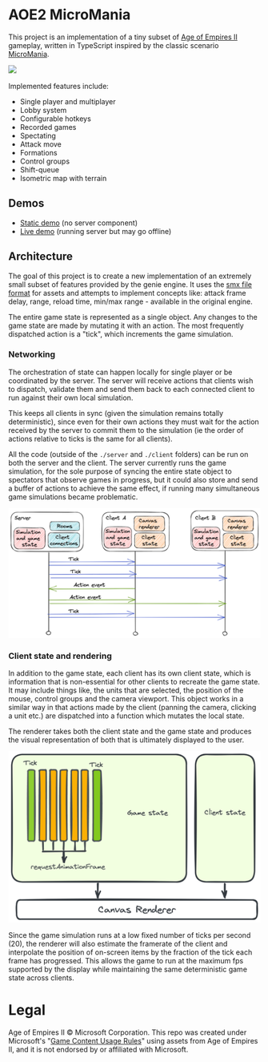 # AOE2 MicroMania

This project is an implementation of a tiny subset of [Age of Empires II](https://en.wikipedia.org/wiki/Age_of_Empires_II) gameplay, written in TypeScript
inspired by the classic scenario [MicroMania](https://www.voobly.com/gamemods/mod/475/MicroMania).

![](docs/demo.gif)

Implemented features include:

* Single player and multiplayer
* Lobby system
* Configurable hotkeys
* Recorded games
* Spectating
* Attack move
* Formations
* Control groups
* Shift-queue
* Isometric map with terrain

## Demos

* [Static demo](https://sam152.github.io/aoe2-micromania) (no server component)
* [Live demo](https://main-bvxea6i-tariycsvow5ae.au.platformsh.site/) (running server but may go offline)

## Architecture

The goal of this project is to create a new implementation of an extremely small subset
of features provided by the genie engine. It uses the [smx file format](https://github.com/Sam152/genie-smx)
for assets and attempts to implement concepts like: attack frame delay, range, reload time, min/max range -
available in the original engine.

The entire game state is represented as a single object. Any changes to the game state are made by mutating it
with an action. The most frequently dispatched action is a "tick", which increments the game simulation.

### Networking

The orchestration of state can happen locally for single player or be coordinated by the server. The server
will receive actions that clients wish to dispatch, validate them and send them back to each connected client
to run against their own local simulation.

This keeps all clients in sync (given the simulation remains totally deterministic), since even for their own actions
they must wait for the action received by the server to commit them to the simulation (ie the order of actions
relative to ticks is the same for all clients).

All the code (outside of the `./server` and `./client` folders) can be run on both the server and the
client. The server currently runs the game simulation, for the sole purpose of syncing the entire state 
object to spectators that observe games in progress, but it could also store and send a buffer of actions
to achieve the same effect, if running many simultaneous game simulations became problematic. 

![](docs/networking.png)

### Client state and rendering

In addition to the game state, each client has its own client state, which is information that is non-essential
for other clients to recreate the game state. It may include things like, the units that are selected, the position
of the mouse, control groups and the camera viewport. This object works in a similar way in that actions made by the client
(panning the camera, clicking a unit etc.) are dispatched into a function which mutates the local state.

The renderer takes both the client state and the game state and produces the visual representation of both
that is ultimately displayed to the user.

![](docs/rendering.png)

Since the game simulation runs at a low fixed number of ticks per second (20), the renderer will also estimate the
framerate of the client and interpolate the position of on-screen items by the fraction of the tick each frame has
progressed. This allows the game to run at the maximum fps supported by the display while maintaining the same deterministic
game state across clients.


# Legal

Age of Empires II © Microsoft Corporation. This repo was created under Microsoft's "[Game Content Usage Rules](https://www.xbox.com/en-us/developers/rules)" using assets from Age of Empires II, and it is not endorsed by or affiliated with Microsoft.  


